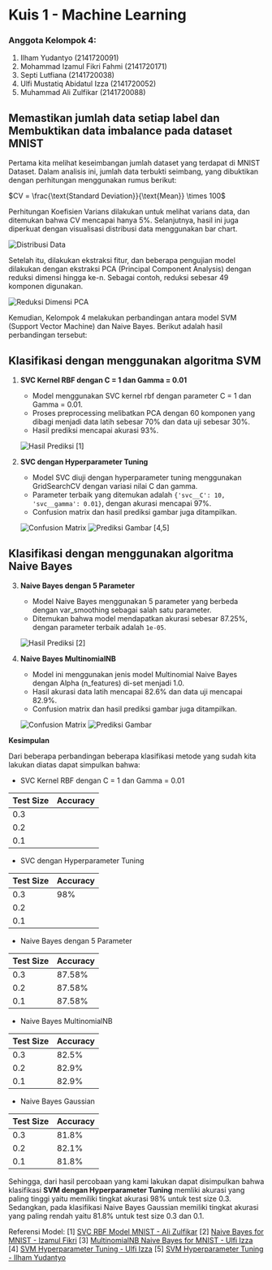 # Kuis 1 - Machine Learning

### Anggota Kelompok 4:
1. Ilham Yudantyo (2141720091)
2. Mohammad Izamul Fikri Fahmi (2141720171)
3. Septi Lutfiana (2141720038)
4. Ulfi Mustatiq Abidatul Izza (2141720052)
5. Muhammad Ali Zulfikar (2141720088)

## Memastikan jumlah data setiap label dan Membuktikan data imbalance pada dataset MNIST

Pertama kita melihat keseimbangan jumlah dataset yang terdapat di MNIST Dataset. Dalam analisis ini, jumlah data terbukti seimbang, yang dibuktikan dengan perhitungan menggunakan rumus berikut:

$CV = \frac{\text{Standard Deviation}}{\text{Mean}} \times 100$

Perhitungan Koefisien Varians dilakukan untuk melihat varians data, dan ditemukan bahwa CV mencapai hanya 5%. Selanjutnya, hasil ini juga diperkuat dengan visualisasi distribusi data menggunakan bar chart.

![Distribusi Data](docs/bar-chart-cv.png)

Setelah itu, dilakukan ekstraksi fitur, dan beberapa pengujian model dilakukan dengan ekstraksi PCA (Principal Component Analysis) dengan reduksi dimensi hingga ke-n. Sebagai contoh, reduksi sebesar 49 komponen digunakan.

![Reduksi Dimensi PCA](docs/reduksi-dimensi-pca.png)

Kemudian, Kelompok 4 melakukan perbandingan antara model SVM (Support Vector Machine) dan Naive Bayes. Berikut adalah hasil perbandingan tersebut:

## Klasifikasi dengan menggunakan algoritma SVM

1. **SVC Kernel RBF dengan C = 1 dan Gamma = 0.01**

   - Model menggunakan SVC kernel rbf dengan parameter C = 1 dan Gamma = 0.01.
   - Proses preprocessing melibatkan PCA dengan 60 komponen yang dibagi menjadi data latih sebesar 70% dan data uji sebesar 30%.
   - Hasil prediksi mencapai akurasi 93%.

   ![Hasil Prediksi](docs/hasil-1-svc.png) [1]

2. **SVC dengan Hyperparameter Tuning**

   - Model SVC diuji dengan hyperparameter tuning menggunakan GridSearchCV dengan variasi nilai C dan gamma.
   - Parameter terbaik yang ditemukan adalah `{'svc__C': 10, 'svc__gamma': 0.01}`, dengan akurasi mencapai 97%.
   - Confusion matrix dan hasil prediksi gambar juga ditampilkan.

   ![Confusion Matrix](docs/hasil-4-svm-cm.png)
   ![Prediksi Gambar](docs/hasil-4-svm-label.png)  [4,5]

## Klasifikasi dengan menggunakan algoritma Naive Bayes

3. **Naive Bayes dengan 5 Parameter**

   - Model Naive Bayes menggunakan 5 parameter yang berbeda dengan var_smoothing sebagai salah satu parameter.
   - Ditemukan bahwa model mendapatkan akurasi sebesar 87.25%, dengan parameter terbaik adalah `1e-05`.

   ![Hasil Prediksi](docs/hasil-2-naive.png) [2]

4. **Naive Bayes MultinomialNB**

   - Model ini menggunakan jenis model Multinomial Naive Bayes dengan Alpha (n_features) di-set menjadi 1.0.
   - Hasil akurasi data latih mencapai 82.6% dan data uji mencapai 82.9%.
   - Confusion matrix dan hasil prediksi gambar juga ditampilkan.

   ![Confusion Matrix](docs/hasil-3-multinomial.png)
   ![Prediksi Gambar](docs/hasil-3-multinomial-label.png)


**Kesimpulan**

Dari beberapa perbandingan beberapa klasifikasi metode yang sudah kita lakukan diatas dapat simpulkan bahwa:
- SVC Kernel RBF dengan C = 1 dan Gamma = 0.01

| Test Size | Accuracy   |
|-----------|------------|
| 0.3       |      |
| 0.2       |      |
| 0.1       |      |

- SVC dengan Hyperparameter Tuning

| Test Size | Accuracy   |
|-----------|------------|
| 0.3       | 98%        |
| 0.2       |      |
| 0.1       |      |
  
- Naive Bayes dengan 5 Parameter

| Test Size | Accuracy   |
|-----------|------------|
| 0.3       | 87.58%     |
| 0.2       | 87.58%     |
| 0.1       | 87.58%     |
  
- Naive Bayes MultinomialNB

| Test Size | Accuracy   |
|-----------|------------|
| 0.3       | 82.5%      |
| 0.2       | 82.9%      |
| 0.1       | 82.9%      |
  
- Naive Bayes Gaussian

| Test Size | Accuracy   |
|-----------|------------|
| 0.3       | 81.8%     |
| 0.2       | 82.1%     |
| 0.1       | 81.8%     |

Sehingga, dari hasil percobaan yang kami lakukan dapat disimpulkan bahwa klasifikasi **SVM dengan Hyperparameter Tuning** memliki akurasi yang paling tinggi yaitu memiliki tingkat akurasi 98% untuk test size 0.3. Sedangkan, pada klasifikasi Naive Bayes Gaussian memiliki tingkat akurasi yang paling rendah yaitu 81.8% untuk test size 0.3 dan 0.1. 

Referensi Model:
[1] [SVC RBF Model MNIST - Ali Zulfikar](https://github.com/alizul01/machine-learning-course/blob/main/05%20-%20Quiz/Quiz_Challenge.ipynb)
[2] [Naive Bayes for MNIST - Izamul Fikri](https://github.com/zenosance/machine-learning/blob/main/Pembelajaran_Mesin_Kuis_1_Naive_Bayes.ipynb)
[3] [MultinomialNB Naive Bayes for MNIST - Ulfi Izza](https://github.com/ulfiizza27/2141720052-Machine-Learning-2023/blob/main/Week%205/NaiveBayes_Multinominal.ipynb)
[4] [SVM Hyperparameter Tuning - Ulfi Izza](https://github.com/ulfiizza27/2141720052-Machine-Learning-2023/blob/main/Week%205/SVM.ipynb)
[5] [SVM Hyperparameter Tuning - Ilham Yudantyo](https://github.com/ilhamydn17/2141720091-MachLearn-2023/blob/week-05-kuis1/kuis_1_result.ipynb)
